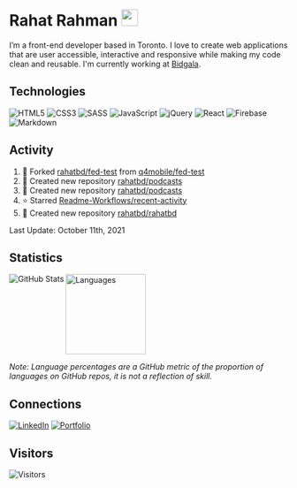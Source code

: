# Rahat Rahman <img src="https://user-images.githubusercontent.com/1303154/88677602-1635ba80-d120-11ea-84d8-d263ba5fc3c0.gif" alt="wave" width="30" />

I’m a front-end developer based in Toronto. I love to create web applications that are user accessible, interactive and responsive while making my code clean and reusable. I'm currently working at [Bidgala](https://bidgala.com).

## Technologies

![HTML5](https://img.shields.io/badge/html5-%23E34F26.svg?style=for-the-badge&logo=html5&logoColor=white)
![CSS3](https://img.shields.io/badge/css3-%231572B6.svg?style=for-the-badge&logo=css3&logoColor=white)
![SASS](https://img.shields.io/badge/SASS-hotpink.svg?style=for-the-badge&logo=SASS&logoColor=white)
![JavaScript](https://img.shields.io/badge/javascript-%23323330.svg?style=for-the-badge&logo=javascript&logoColor=%23F7DF1E)
![jQuery](https://img.shields.io/badge/jquery-%230769AD.svg?style=for-the-badge&logo=jquery&logoColor=white)
![React](https://img.shields.io/badge/react-%2320232a.svg?style=for-the-badge&logo=react&logoColor=%2361DAFB)
![Firebase](https://img.shields.io/badge/firebase-%23039BE5.svg?style=for-the-badge&logo=firebase)
![Markdown](https://img.shields.io/badge/markdown-%23000000.svg?style=for-the-badge&logo=markdown&logoColor=white)

## Activity
<!--RECENT_ACTIVITY:start-->
1. 🔱 Forked [rahatbd/fed-test](https://github.com/rahatbd/fed-test) from [q4mobile/fed-test](https://github.com/q4mobile/fed-test)
2. 🌹 Created new repository [rahatbd/podcasts](https://github.com/rahatbd/podcasts)
3. 🌹 Created new repository [rahatbd/podcasts](https://github.com/rahatbd/podcasts)
4. ⭐ Starred [Readme-Workflows/recent-activity](https://github.com/Readme-Workflows/recent-activity)
5. 🌹 Created new repository [rahatbd/rahatbd](https://github.com/rahatbd/rahatbd)
<!--RECENT_ACTIVITY:end-->
<!--RECENT_ACTIVITY:last_update-->
Last Update: October 11th, 2021
<!--RECENT_ACTIVITY:last_update_end-->

## Statistics

<!-- ![GitHub Stats](https://github-readme-stats.vercel.app/api?username=rahatbd&custom_title=GitHub&nbsp;Stats&hide=stars,issues&count_private=true&include_all_commits=true&show_icons=true&theme=solarized-light&title_color=ff0000&text_color=ff0000&icon_color=ff0000) -->

<img src="https://github-readme-stats.vercel.app/api?username=rahatbd&custom_title=GitHub&nbsp;Stats&hide=stars,issues&hide_rank=true&count_private=true&include_all_commits=true&show_icons=true&theme=solarized-dark&title_color=ffbd14&text_color=fff&icon_color=fff&border_color=ffbd14" alt="GitHub Stats" align="left" />

<img src="https://github-readme-stats.vercel.app/api/top-langs/?username=rahatbd&custom_title=Languages&layout=compact&theme=solarized-dark&title_color=ffbd14&text_color=fff&border_color=ffbd14" alt="Languages" height="145" />

*Note: Language percentages are a GitHub metric of the proportion of languages on GitHub repos, it is not a reflection of skill.*

## Connections

[![LinkedIn](https://img.shields.io/badge/linkedin-%230077B5.svg?style=for-the-badge&logo=linkedin&logoColor=white)](https://www.linkedin.com/in/rahat-rahman)
[![Portfolio](https://img.shields.io/badge/Portfolio-%23000000.svg?style=for-the-badge&logo=firefox&logoColor=#FF7139)](https://rahatrahman.com)

## Visitors

![Visitors](https://profile-counter.glitch.me/rahatbd/count.svg)
<!-- ![visitors](https://visitor-badge.glitch.me/badge?page_id=rahatbd.rahatbd) -->

<!--
**rahatbd/rahatbd** is a ✨ _special_ ✨ repository because its `README.md` (this file) appears on your GitHub profile.

Here are some ideas to get you started:

- 🔭 I’m currently working on ...
- 🌱 I’m currently learning ...
- 👯 I’m looking to collaborate on ...
- 🤔 I’m looking for help with ...
- 💬 Ask me about ...
- 📫 How to reach me: ...
- 😄 Pronouns: ...
- ⚡ Fun fact: ...
-->
